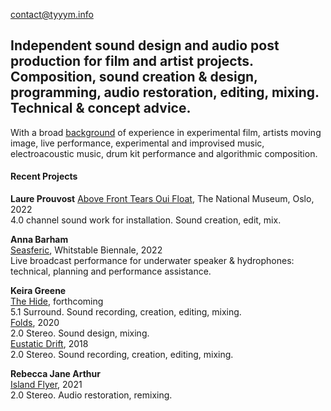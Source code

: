 contact@tyyym.info   
<!--+32491118236 !-->

## Independent sound design and audio post production for film and artist projects. Composition, sound creation & design, programming, audio restoration, editing, mixing. Technical & concept advice.

With a broad [background](http://www.paulabbott.net) of experience in experimental film, artists moving image, live performance, experimental and improvised music, electroacoustic music, drum kit performance and algorithmic composition.

#### Recent Projects

__Laure Prouvost__
[Above Front Tears Oui Float](https://www.nasjonalmuseet.no/en/exhibitions-and-events/national-museum/exhibitions/2022/laure-prouvost/), The National Museum, Oslo, 2022  
4.0 channel sound work for installation. Sound creation, edit, mix.  

__Anna Barham__  
[Seasferic](https://whitstablebiennale.com/project/seasferic/), Whitstable Biennale, 2022  
Live broadcast performance for underwater speaker & hydrophones: technical, planning and performance assistance.

__Keira Greene__   
[The Hide](#), forthcoming  
5.1 Surround. Sound recording, creation, editing, mixing.  
[Folds](https://lux.org.uk/work/folds), 2020  
2.0 Stereo. Sound design, mixing.  
[Eustatic Drift](https://lux.org.uk/work/eustatic-drift), 2018  
2.0 Stereo. Sound recording, creation, editing, mixing.  

__Rebecca Jane Arthur__  
[Island Flyer](https://elephy.org/works/island-flyer-a-postcard-from-the-isle-of-wight?profile=rebecca-jane-arthur), 2021  
2.0 Stereo. Audio restoration, remixing.  
